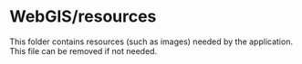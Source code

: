 # WebGIS/resources

This folder contains resources (such as images) needed by the application. This file can
be removed if not needed.
